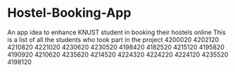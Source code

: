 # Hostel-Booking-App
An app idea to enhance KNUST student in booking their hostels online
This is a list of all the students who took part in the project
4200020
4202120
4210820
4221020
4230620
4230520
4198420
4182520
4215120
4195820
4190920
4210620
4235620
4214520
4224320
4224220
4224120
4235520
4198120
